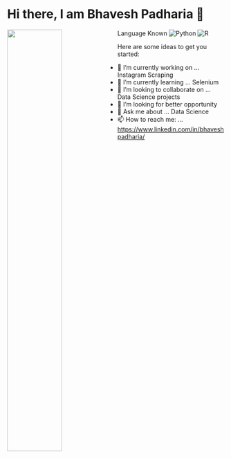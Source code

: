 # Hi there, I am Bhavesh Padharia 👋 

<img align="left" width="50%" src="https://github-readme-stats.vercel.app/api?username=padhariabhavesh&show_icons=true&theme=radical" />



Language Known
 ![Python](https://img.shields.io/badge/python-3670A0?style=for-the-badge&logo=python&logoColor=ffdd54) 
 ![R](https://img.shields.io/badge/r-%23276DC3.svg?style=for-the-badge&logo=r&logoColor=white)


Here are some ideas to get you started:

- 🔭 I’m currently working on ... Instagram Scraping
- 🌱 I’m currently learning ... Selenium
- 👯 I’m looking to collaborate on ... Data Science projects
- 🤔 I’m looking for better opportunity
- 💬 Ask me about ... Data Science
- 📫 How to reach me: ... https://www.linkedin.com/in/bhaveshpadharia/




